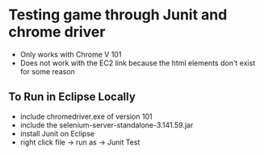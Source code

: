 # Testing game through Junit and chrome driver
* Only works with Chrome V 101
* Does not work with the EC2 link because the html elements don't exist for some reason
## To Run in Eclipse Locally
* include chromedriver.exe of version 101
* include the selenium-server-standalone-3.141.59.jar
* install Junit on Eclipse
* right click file -> run as -> Junit Test
